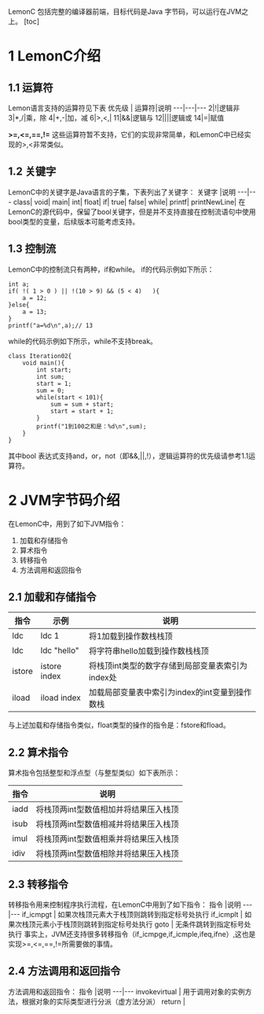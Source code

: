 LemonC 包括完整的编译器前端，目标代码是Java 字节码，可以运行在JVM之上。
[toc]
# 1 LemonC介绍

## 1.1 运算符
Lemon语言支持的运算符见下表
优先级 | 运算符|说明
---|---|---
2|!|逻辑非
3|*,/|乘，除
4|+,-|加，减
6|>,<,|
11|&&|逻辑与
12|\|\||逻辑或
14|=|赋值

**>=,<=,==,!=** 这些运算符暂不支持，它们的实现非常简单，和LemonC中已经实现的>,<非常类似。

## 1.2 关键字
LemonC中的关键字是Java语言的子集，下表列出了关键字：
关键字 |说明
---|---
class|
void|
main|
int|
float|
if|
true|
false|
while|
printf|
printNewLine|
在LemonC的源代码中，保留了bool关键字，但是并不支持直接在控制流语句中使用bool类型的变量，后续版本可能考虑支持。
## 1.3 控制流
LemonC中的控制流只有两种，if和while。
if的代码示例如下所示：
```
int a;
if( !( 1 > 0 ) || !(10 > 9) && (5 < 4)   ){
    a = 12;
}else{
    a = 13;
}
printf("a=%d\n",a);// 13
```
while的代码示例如下所示，while不支持break。
```
class Iteration02{
	void main(){
		int start;
		int sum;
        start = 1;
        sum = 0;
        while(start < 101){
            sum = sum + start;
            start = start + 1;
        }
        printf("1到100之和是：%d\n",sum);
	}
}
```
其中bool 表达式支持and，or，not（即&&,||,!），逻辑运算符的优先级请参考1.1运算符。

# 2 JVM字节码介绍
在LemonC中，用到了如下JVM指令：
1. 加载和存储指令
2. 算术指令
3. 转移指令
4. 方法调用和返回指令

## 2.1 加载和存储指令

指令 |示例|说明
---|---|---
ldc | ldc 1 | 将1加载到操作数栈栈顶
ldc | ldc "hello" | 将字符串hello加载到操作数栈栈顶
istore | istore index | 将栈顶int类型的数字存储到局部变量表索引为index处
iload | iload index | 加载局部变量表中索引为index的int变量到操作数栈
与上述加载和存储指令类似，float类型的操作的指令是：fstore和fload。


## 2.2 算术指令
算术指令包括整型和浮点型（与整型类似）如下表所示：

指令 |说明
---|---
iadd | 将栈顶两int型数值相加并将结果压入栈顶
isub | 将栈顶两int型数值相减并将结果压入栈顶
imul | 将栈顶两int型数值相乘并将结果压入栈顶
idiv | 将栈顶两int型数值相除并将结果压入栈顶
## 2.3 转移指令
转移指令用来控制程序执行流程，在LemonC中用到了如下指令：
指令 |说明
---|---
if_icmpgt | 如果次栈顶元素大于栈顶则跳转到指定标号处执行
if_icmplt | 如果次栈顶元素小于栈顶则跳转到指定标号处执行
goto | 无条件跳转到指定标号处执行
事实上，JVM还支持很多转移指令（if_icmpge,if_icmple,ifeq,ifne）,这也是实现>=,<=,==,!=所需要做的事情。  

## 2.4 方法调用和返回指令
方法调用和返回指令：
指令 |说明
---|---
invokevirtual | 用于调用对象的实例方法，根据对象的实际类型进行分派（虚方法分派）
return |
